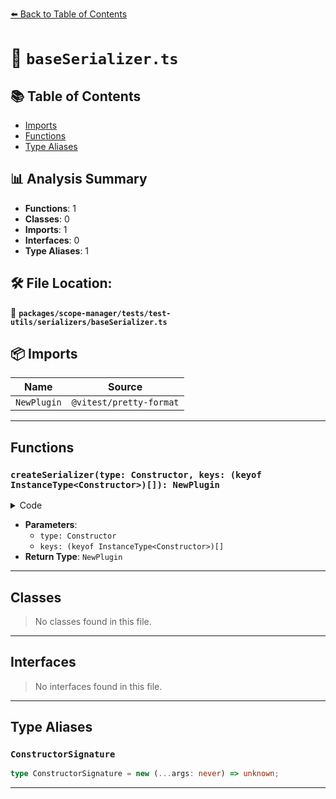 [⬅️ Back to Table of Contents](../../../../../index.md)

# 📄 `baseSerializer.ts`

## 📚 Table of Contents

- [Imports](#imports)
- [Functions](#functions)
- [Type Aliases](#type-aliases)

## 📊 Analysis Summary

- **Functions**: 1
- **Classes**: 0
- **Imports**: 1
- **Interfaces**: 0
- **Type Aliases**: 1

## 🛠️ File Location:
📂 **`packages/scope-manager/tests/test-utils/serializers/baseSerializer.ts`**

## 📦 Imports

| Name | Source |
|------|--------|
| `NewPlugin` | `@vitest/pretty-format` |


---

## Functions

### `createSerializer(type: Constructor, keys: (keyof InstanceType<Constructor>)[]): NewPlugin`

<details><summary>Code</summary>

```ts
export function createSerializer<Constructor extends ConstructorSignature>(
  type: Constructor,
  keys: (keyof InstanceType<Constructor>)[],
): NewPlugin;
```
</details>

- **Parameters**:
  - `type: Constructor`
  - `keys: (keyof InstanceType<Constructor>)[]`
- **Return Type**: `NewPlugin`

---

## Classes

> No classes found in this file.


---

## Interfaces

> No interfaces found in this file.


---

## Type Aliases

### `ConstructorSignature`

```ts
type ConstructorSignature = new (...args: never) => unknown;
```


---